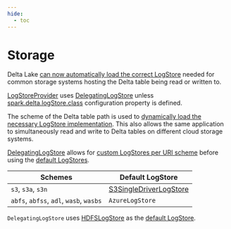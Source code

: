 ```yaml
---
hide:
  - toc
---
```


# Storage

Delta Lake [can now automatically load the correct LogStore](LogStoreProvider.md#createLogStore) needed for common storage systems hosting the Delta table being read or written to.

[LogStoreProvider](LogStoreProvider.md) uses [DelegatingLogStore](DelegatingLogStore.md) unless [spark.delta.logStore.class](LogStoreProvider.md#spark.delta.logStore.class) configuration property is defined.

The scheme of the Delta table path is used to [dynamically load the necessary LogStore implementation](DelegatingLogStore.md#getDelegate). This also allows the same application to simultaneously read and write to Delta tables on different cloud storage systems.

[DelegatingLogStore](DelegatingLogStore.md) allows for [custom LogStores per URI scheme](LogStore.md#logStoreSchemeConfKey) before using the [default LogStores](DelegatingLogStore.md#getDefaultLogStoreClassName).

Schemes  | Default LogStore
---------|---------
 `s3`, `s3a`, `s3n` | [S3SingleDriverLogStore](S3SingleDriverLogStore.md)
 `abfs`, `abfss`, `adl`, `wasb`, `wasbs` | `AzureLogStore`

`DelegatingLogStore` uses [HDFSLogStore](HDFSLogStore.md) as the [default LogStore](DelegatingLogStore.md#defaultLogStore).
